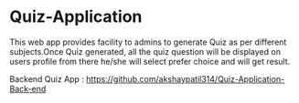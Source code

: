 # Quiz-Application
This web app provides facility to admins to generate Quiz as per different subjects.Once Quiz generated, all the quiz question will be displayed on users profile from there he/she will select prefer choice and will get result.

Backend Quiz App : https://github.com/akshaypatil314/Quiz-Application-Back-end
